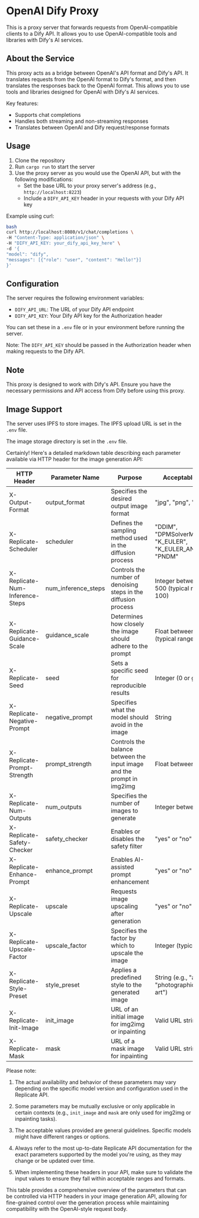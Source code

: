 # OpenAI Dify Proxy

This is a proxy server that forwards requests from OpenAI-compatible clients to a Dify API. It allows you to use OpenAI-compatible tools and libraries with Dify's AI services.

## About the Service

This proxy acts as a bridge between OpenAI's API format and Dify's API. It translates requests from the OpenAI format to Dify's format, and then translates the responses back to the OpenAI format. This allows you to use tools and libraries designed for OpenAI with Dify's AI services.

Key features:

- Supports chat completions
- Handles both streaming and non-streaming responses
- Translates between OpenAI and Dify request/response formats

## Usage

1. Clone the repository
2. Run `cargo run` to start the server
3. Use the proxy server as you would use the OpenAI API, but with the following modifications:
   - Set the base URL to your proxy server's address (e.g., `http://localhost:8223`)
   - Include a `DIFY_API_KEY` header in your requests with your Dify API key

Example using curl:

```bash
bash
curl http://localhost:8080/v1/chat/completions \
-H "Content-Type: application/json" \
-H "DIFY_API_KEY: your_dify_api_key_here" \
-d '{
"model": "dify",
"messages": [{"role": "user", "content": "Hello!"}]
}'
```

## Configuration

The server requires the following environment variables:

- `DIFY_API_URL`: The URL of your Dify API endpoint
- `DIFY_API_KEY`: Your Dify API key for the Authorization header

You can set these in a `.env` file or in your environment before running the server.

Note: The `DIFY_API_KEY` should be passed in the Authorization header when making requests to the Dify API.

## Note

This proxy is designed to work with Dify's API. Ensure you have the necessary permissions and API access from Dify before using this proxy.

## Image Support

The server uses IPFS to store images. The IPFS upload URL is set in the `.env` file.

The image storage directory is set in the `.env` file.



Certainly! Here's a detailed markdown table describing each parameter available via HTTP header for the image generation API:

| HTTP Header | Parameter Name | Purpose | Acceptable Values |
|-------------|----------------|---------|-------------------|
| X-Output-Format | output_format | Specifies the desired output image format | "jpg", "png", "webp" |
| X-Replicate-Scheduler | scheduler | Defines the sampling method used in the diffusion process | "DDIM", "DPMSolverMultistep", "K_EULER", "K_EULER_ANCESTRAL", "PNDM" |
| X-Replicate-Num-Inference-Steps | num_inference_steps | Controls the number of denoising steps in the diffusion process | Integer between 1 and 500 (typical range: 20-100) |
| X-Replicate-Guidance-Scale | guidance_scale | Determines how closely the image should adhere to the prompt | Float between 1 and 20 (typical range: 5-15) |
| X-Replicate-Seed | seed | Sets a specific seed for reproducible results | Integer (0 or greater) |
| X-Replicate-Negative-Prompt | negative_prompt | Specifies what the model should avoid in the image | String |
| X-Replicate-Prompt-Strength | prompt_strength | Controls the balance between the input image and the prompt in img2img | Float between 0 and 1 |
| X-Replicate-Num-Outputs | num_outputs | Specifies the number of images to generate | Integer between 1 and 4 |
| X-Replicate-Safety-Checker | safety_checker | Enables or disables the safety filter | "yes" or "no" |
| X-Replicate-Enhance-Prompt | enhance_prompt | Enables AI-assisted prompt enhancement | "yes" or "no" |
| X-Replicate-Upscale | upscale | Requests image upscaling after generation | "yes" or "no" |
| X-Replicate-Upscale-Factor | upscale_factor | Specifies the factor by which to upscale the image | Integer (typically 2 or 4) |
| X-Replicate-Style-Preset | style_preset | Applies a predefined style to the generated image | String (e.g., "anime", "photographic", "digital-art") |
| X-Replicate-Init-Image | init_image | URL of an initial image for img2img or inpainting | Valid URL string |
| X-Replicate-Mask | mask | URL of a mask image for inpainting | Valid URL string |

Please note:

1. The actual availability and behavior of these parameters may vary depending on the specific model version and configuration used in the Replicate API.

2. Some parameters may be mutually exclusive or only applicable in certain contexts (e.g., `init_image` and `mask` are only used for img2img or inpainting tasks).

3. The acceptable values provided are general guidelines. Specific models might have different ranges or options.

4. Always refer to the most up-to-date Replicate API documentation for the exact parameters supported by the model you're using, as they may change or be updated over time.

5. When implementing these headers in your API, make sure to validate the input values to ensure they fall within acceptable ranges and formats.

This table provides a comprehensive overview of the parameters that can be controlled via HTTP headers in your image generation API, allowing for fine-grained control over the generation process while maintaining compatibility with the OpenAI-style request body.